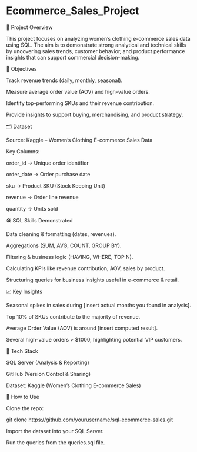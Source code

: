 # Ecommerce_Sales_Project

📌 Project Overview

This project focuses on analyzing women’s clothing e-commerce sales data using SQL.
The aim is to demonstrate strong analytical and technical skills by uncovering sales trends, customer behavior, and product performance insights that can support commercial decision-making.

🎯 Objectives

Track revenue trends (daily, monthly, seasonal).

Measure average order value (AOV) and high-value orders.

Identify top-performing SKUs and their revenue contribution.

Provide insights to support buying, merchandising, and product strategy.

🗂️ Dataset

Source: Kaggle – Women’s Clothing E-commerce Sales Data

Key Columns:

order_id → Unique order identifier

order_date → Order purchase date

sku → Product SKU (Stock Keeping Unit)

revenue → Order line revenue

quantity → Units sold

🛠️ SQL Skills Demonstrated

Data cleaning & formatting (dates, revenues).

Aggregations (SUM, AVG, COUNT, GROUP BY).

Filtering & business logic (HAVING, WHERE, TOP N).

Calculating KPIs like revenue contribution, AOV, sales by product.

Structuring queries for business insights useful in e-commerce & retail.

📈 Key Insights

Seasonal spikes in sales during [insert actual months you found in analysis].

Top 10% of SKUs contribute to the majority of revenue.

Average Order Value (AOV) is around [insert computed result].

Several high-value orders > $1000, highlighting potential VIP customers.

🚀 Tech Stack

SQL Server (Analysis & Reporting)

GitHub (Version Control & Sharing)

Dataset: Kaggle (Women’s Clothing E-commerce Sales)

📌 How to Use

Clone the repo:

git clone https://github.com/yourusername/sql-ecommerce-sales.git


Import the dataset into your SQL Server.

Run the queries from the queries.sql file.
